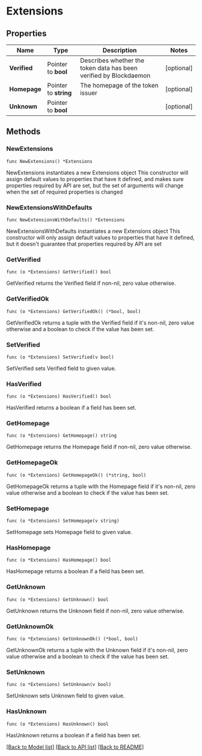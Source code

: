 # Extensions

## Properties

Name | Type | Description | Notes
------------ | ------------- | ------------- | -------------
**Verified** | Pointer to **bool** | Describes whether the token data has been verified by Blockdaemon | [optional] 
**Homepage** | Pointer to **string** | The homepage of the token issuer | [optional] 
**Unknown** | Pointer to **bool** |  | [optional] 

## Methods

### NewExtensions

`func NewExtensions() *Extensions`

NewExtensions instantiates a new Extensions object
This constructor will assign default values to properties that have it defined,
and makes sure properties required by API are set, but the set of arguments
will change when the set of required properties is changed

### NewExtensionsWithDefaults

`func NewExtensionsWithDefaults() *Extensions`

NewExtensionsWithDefaults instantiates a new Extensions object
This constructor will only assign default values to properties that have it defined,
but it doesn't guarantee that properties required by API are set

### GetVerified

`func (o *Extensions) GetVerified() bool`

GetVerified returns the Verified field if non-nil, zero value otherwise.

### GetVerifiedOk

`func (o *Extensions) GetVerifiedOk() (*bool, bool)`

GetVerifiedOk returns a tuple with the Verified field if it's non-nil, zero value otherwise
and a boolean to check if the value has been set.

### SetVerified

`func (o *Extensions) SetVerified(v bool)`

SetVerified sets Verified field to given value.

### HasVerified

`func (o *Extensions) HasVerified() bool`

HasVerified returns a boolean if a field has been set.

### GetHomepage

`func (o *Extensions) GetHomepage() string`

GetHomepage returns the Homepage field if non-nil, zero value otherwise.

### GetHomepageOk

`func (o *Extensions) GetHomepageOk() (*string, bool)`

GetHomepageOk returns a tuple with the Homepage field if it's non-nil, zero value otherwise
and a boolean to check if the value has been set.

### SetHomepage

`func (o *Extensions) SetHomepage(v string)`

SetHomepage sets Homepage field to given value.

### HasHomepage

`func (o *Extensions) HasHomepage() bool`

HasHomepage returns a boolean if a field has been set.

### GetUnknown

`func (o *Extensions) GetUnknown() bool`

GetUnknown returns the Unknown field if non-nil, zero value otherwise.

### GetUnknownOk

`func (o *Extensions) GetUnknownOk() (*bool, bool)`

GetUnknownOk returns a tuple with the Unknown field if it's non-nil, zero value otherwise
and a boolean to check if the value has been set.

### SetUnknown

`func (o *Extensions) SetUnknown(v bool)`

SetUnknown sets Unknown field to given value.

### HasUnknown

`func (o *Extensions) HasUnknown() bool`

HasUnknown returns a boolean if a field has been set.


[[Back to Model list]](../README.md#documentation-for-models) [[Back to API list]](../README.md#documentation-for-api-endpoints) [[Back to README]](../README.md)


